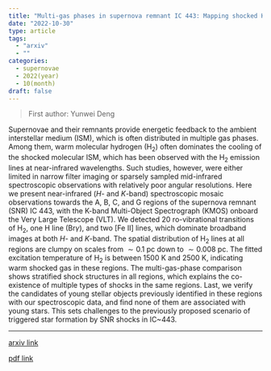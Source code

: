 ```yaml
---
title: "Multi-gas phases in supernova remnant IC 443: Mapping shocked H$_2$ with VLT/KMOS"
date: "2022-10-30"
type: article
tags:
  - "arxiv"
  - ""
categories:
  - supernovae
  - 2022(year)
  - 10(month)
draft: false
---
```


> First author: Yunwei Deng

 Supernovae and their remnants provide energetic feedback to the ambient
interstellar medium (ISM), which is often distributed in multiple gas phases.
Among them, warm molecular hydrogen (H$_2$) often dominates the cooling of the
shocked molecular ISM, which has been observed with the H$_2$ emission lines at
near-infrared wavelengths. Such studies, however, were either limited in narrow
filter imaging or sparsely sampled mid-infrared spectroscopic observations with
relatively poor angular resolutions. Here we present near-infrared ($H$- and
$K$-band) spectroscopic mosaic observations towards the A, B, C, and G regions
of the supernova remnant (SNR) IC 443, with the K-band Multi-Object
Spectrograph (KMOS) onboard the Very Large Telescope (VLT). We detected 20
ro-vibrational transitions of H$_2$, one H line (Br$\gamma$), and two [Fe II]
lines, which dominate broadband images at both $H$- and $K$-band. The spatial
distribution of H$_2$ lines at all regions are clumpy on scales from $\sim 0.1$
pc down to $\sim 0.008$ pc. The fitted excitation temperature of H$_2$ is
between 1500 K and 2500 K, indicating warm shocked gas in these regions. The
multi-gas-phase comparison shows stratified shock structures in all regions,
which explains the co-existence of multiple types of shocks in the same
regions. Last, we verify the candidates of young stellar objects previously
identified in these regions with our spectroscopic data, and find none of them
are associated with young stars. This sets challenges to the previously
proposed scenario of triggered star formation by SNR shocks in IC~443.

---
[arxiv link](http://arxiv.org/abs/2210.16909v1)

[pdf link](http://arxiv.org/pdf/2210.16909v1)